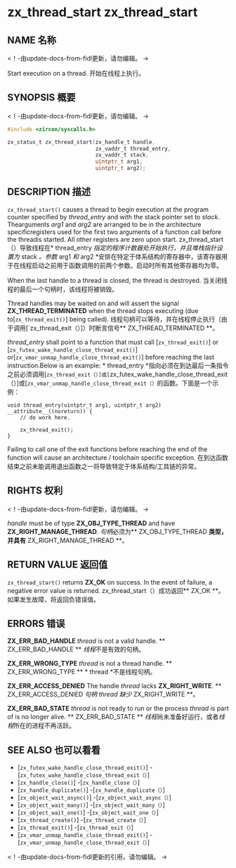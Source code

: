  
# zx_thread_start  zx_thread_start 

 
## NAME  名称 

<!-- Updated by update-docs-from-fidl, do not edit. -->  <！-由update-docs-from-fidl更新，请勿编辑。 ->

Start execution on a thread.  开始在线程上执行。

 
## SYNOPSIS  概要 

<!-- Updated by update-docs-from-fidl, do not edit. -->  <！-由update-docs-from-fidl更新，请勿编辑。 ->

```c
#include <zircon/syscalls.h>

zx_status_t zx_thread_start(zx_handle_t handle,
                            zx_vaddr_t thread_entry,
                            zx_vaddr_t stack,
                            uintptr_t arg1,
                            uintptr_t arg2);
```
 

 
## DESCRIPTION  描述 

`zx_thread_start()` causes a thread to begin execution at the program counter specified by *thread_entry* and with the stack pointer set to *stack*. Thearguments *arg1* and *arg2* are arranged to be in the architecture specificregisters used for the first two arguments of a function call before the threadis started.  All other registers are zero upon start. zx_thread_start（）导致线程在* thread_entry *指定的程序计数器处开始执行，并且堆栈指针设置为* stack *。参数* arg1 *和* arg2 *安排在特定于体系结构的寄存器中，该寄存器用于在线程启动之前用于函数调用的前两个参数。启动时所有其他寄存器均为零。

When the last handle to a thread is closed, the thread is destroyed.  当关闭线程的最后一个句柄时，该线程将被销毁。

Thread handles may be waited on and will assert the signal **ZX_THREAD_TERMINATED** when the thread stops executing (due to[`zx_thread_exit()`] being called). 线程句柄可以等待，并在线程停止执行（由于调用[`zx_thread_exit（）]）时断言信号** ZX_THREAD_TERMINATED **。

*thread_entry* shall point to a function that must call [`zx_thread_exit()`] or [`zx_futex_wake_handle_close_thread_exit()`] or[`zx_vmar_unmap_handle_close_thread_exit()`] before reaching the last instruction.Below is an example: * thread_entry *指向必须在到达最后一条指令之前必须调用[`zx_thread_exit（）]或[`zx_futex_wake_handle_close_thread_exit（）]或[`zx_vmar_unmap_handle_close_thread_exit（）`的函数。下面是一个示例：

```
void thread_entry(uintptr_t arg1, uintptr_t arg2) __attribute__((noreturn)) {
	// do work here.

	zx_thread_exit();
}
```
 

Failing to call one of the exit functions before reaching the end of the function will cause an architecture / toolchain specific exception. 在到达函数结束之前未能调用退出函数之一将导致特定于体系结构/工具链的异常。

 
## RIGHTS  权利 

<!-- Updated by update-docs-from-fidl, do not edit. -->  <！-由update-docs-from-fidl更新，请勿编辑。 ->

*handle* must be of type **ZX_OBJ_TYPE_THREAD** and have **ZX_RIGHT_MANAGE_THREAD**.  *句柄*必须为** ZX_OBJ_TYPE_THREAD **类型，并具有** ZX_RIGHT_MANAGE_THREAD **。

 
## RETURN VALUE  返回值 

`zx_thread_start()` returns **ZX_OK** on success. In the event of failure, a negative error value is returned. zx_thread_start（）成功返回** ZX_OK **。如果发生故障，将返回负错误值。

 
## ERRORS  错误 

**ZX_ERR_BAD_HANDLE**  *thread* is not a valid handle.  ** ZX_ERR_BAD_HANDLE ** *线程*不是有效的句柄。

**ZX_ERR_WRONG_TYPE**  *thread* is not a thread handle.  ** ZX_ERR_WRONG_TYPE ** * thread *不是线程句柄。

**ZX_ERR_ACCESS_DENIED**  The handle *thread* lacks **ZX_RIGHT_WRITE**.  ** ZX_ERR_ACCESS_DENIED **句柄* thread *缺少** ZX_RIGHT_WRITE **。

**ZX_ERR_BAD_STATE**  *thread* is not ready to run or the process *thread* is part of is no longer alive. ** ZX_ERR_BAD_STATE ** *线程*尚未准备好运行，或者*线程*所在的进程不再活跃。

 
## SEE ALSO  也可以看看 

 
 - [`zx_futex_wake_handle_close_thread_exit()`]  -[`zx_futex_wake_handle_close_thread_exit（）`]
 - [`zx_handle_close()`]  -[`zx_handle_close（）`]
 - [`zx_handle_duplicate()`]  -[`zx_handle_duplicate（）`]
 - [`zx_object_wait_async()`]  -[`zx_object_wait_async（）`]
 - [`zx_object_wait_many()`]  -[`zx_object_wait_many（）`]
 - [`zx_object_wait_one()`]  -[`zx_object_wait_one（）`]
 - [`zx_thread_create()`]  -[`zx_thread_create（）`]
 - [`zx_thread_exit()`]  -[`zx_thread_exit（）`]
 - [`zx_vmar_unmap_handle_close_thread_exit()`]  -[`zx_vmar_unmap_handle_close_thread_exit（）`]

<!-- References updated by update-docs-from-fidl, do not edit. -->  <！-由update-docs-from-fidl更新的引用，请勿编辑。 ->

